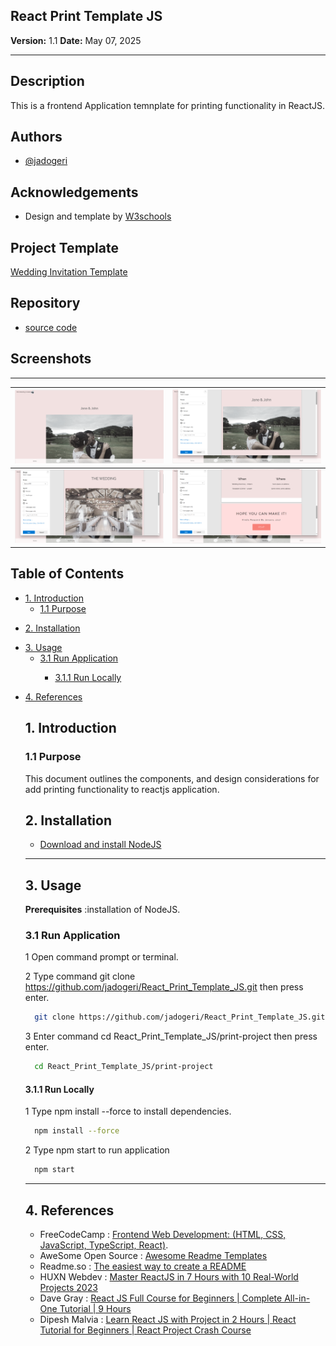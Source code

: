 ## **React Print Template JS**

**Version:** 1.1
**Date:** May 07, 2025

---

## Description

This is a frontend Application temnplate for printing functionality in ReactJS.

## Authors

- [@jadogeri](https://www.github.com/jadogeri)

## Acknowledgements

-  Design and template by [W3schools](https://www.w3schools.com/w3css/w3css_templates.asp/)

## Project Template

[Wedding Invitation Template](https://www.w3schools.com/w3css/tryw3css_templates_wedding.htm)

<!--
## Deployment

Application is deployed in vercel

 [https://fastfood-smoky.vercel.app ](https://fastfood-smoky.vercel.app/)
 -->

## Repository

- [source code ](https://github.com/jadogeri/React_Print_Template_JS.git)

## Screenshots
-------------------------------------------------------------------------------------------------
| ![Screenshot 1](assets/images/screenshot1.png) | ![Screenshot 1](assets/images/screenshot2.png) |
| -------------------------------------------- | -------------------------------------------- |
| ![Screenshot 1](assets/images/screenshot3.png) | ![Screenshot 1](assets/images/screenshot4.png) |

## Table of Contents

<ul>
      <li><a href="#1-introduction">1. Introduction</a>
        <ul>
          <li><a href="#11-purpose">1.1 Purpose</a> </li>
        </ul>
      </li>
    </ul>
     <ul>
      <li><a href="#5-installation">2. Installation</a>
      </li>
    </ul> 
    <ul>
        <li><a href="#6-usage">3. Usage</a>
        <ul>
            <li><a href="#61-run-application">3.1 Run Application</a> </li>
            <ul>
              <li><a href="#611-run-locally">3.1.1 Run Locally</a> </li>
            </ul>
        </ul>
        </li>
    </ul> 
    <ul> 
        <li><a href="#10-references">4. References</a>
        </li>
    <ul>
</ul>


## **1. Introduction**

### **1.1 Purpose**

This document outlines the components, and design considerations for add printing functionality to reactjs application.

## **2. Installation**

* [Download and install NodeJS](https://nodejs.org/en/download)

---

## **3. Usage**

**Prerequisites** :installation of NodeJS.

### **3.1 Run Application**

1 Open command prompt or terminal.

2 Type command git clone https://github.com/jadogeri/React_Print_Template_JS.git then press enter.

```bash
  git clone https://github.com/jadogeri/React_Print_Template_JS.git
```

3 Enter command cd React_Print_Template_JS/print-project then press enter.

```bash
  cd React_Print_Template_JS/print-project
```

#### **3.1.1 Run Locally**

1 Type npm install --force to install dependencies.

```bash
  npm install --force
```

2 Type npm start to run application

```bash
  npm start
```
---

## **4. References**

* FreeCodeCamp : [Frontend Web Development: (HTML, CSS, JavaScript, TypeScript, React)](https://www.youtube.com/watch?v=MsnQ5uepIa).
* AweSome Open Source : [Awesome Readme Templates](https://awesomeopensource.com/project/elangosundar/awesome-README-templates)
* Readme.so : [The easiest way to create a README](https://readme.so/)
* HUXN Webdev : [Master ReactJS in 7 Hours with 10 Real-World Projects 2023](https://www.youtube.com/watch?v=XrwsMN2IWnE/)
* Dave Gray : [React JS Full Course for Beginners | Complete All-in-One Tutorial | 9 Hours](https://www.youtube.com/watch?v=RVFAyFWO4go/)
* Dipesh Malvia : [Learn React JS with Project in 2 Hours | React Tutorial for Beginners | React Project Crash Course](https://www.youtube.com/watch?v=0riHps91AzE/)